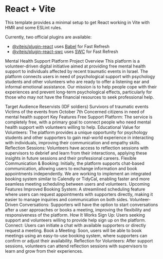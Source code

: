 # React + Vite

This template provides a minimal setup to get React working in Vite with HMR and some ESLint rules.

Currently, two official plugins are available:

- [@vitejs/plugin-react](https://github.com/vitejs/vite-plugin-react/blob/main/packages/plugin-react/README.md) uses [Babel](https://babeljs.io/) for Fast Refresh
- [@vitejs/plugin-react-swc](https://github.com/vitejs/vite-plugin-react-swc) uses [SWC](https://swc.rs/) for Fast Refresh



Mental Health Support Platform
Project Overview
This platform is a volunteer-driven digital initiative aimed at providing free mental health support to individuals affected by recent traumatic events in Israel. The platform connects users in need of psychological support with psychology students and other volunteers who are ready to offer a listening ear and informal emotional assistance. Our mission is to help people cope with their experiences and prevent long-term psychological effects, particularly for those who may not have the financial resources to seek professional help.

Target Audience
Reservists (IDF soldiers)
Survivors of traumatic events
Victims of the events from October 7th
Concerned citizens in need of mental health support
Key Features
Free Support Platform: The service is completely free, with a primary goal to connect people who need mental health support with volunteers willing to help.
Educational Value for Volunteers: The platform provides a unique opportunity for psychology students and other supporters to gain real-world experience in interacting with individuals, improving their communication and empathy skills.
Reflection Sessions: Volunteers have access to reflection sessions with supervisors to debrief and learn from their interactions, applying these insights in future sessions and their professional careers.
Flexible Communication & Booking: Initially, the platform supports chat-based communication, allowing users to exchange information and book appointments independently. We are working to implement an integrated booking system similar to Calendly or TidyCal, enabling faster and more seamless meeting scheduling between users and volunteers.
Upcoming Features
Improved Booking System: A streamlined scheduling feature where users can request appointments with supporters directly, making it easier to manage inquiries and communication on both sides.
Volunteer-Driven Conversations: Supporters will have the option to start conversations after a user approaches or books a meeting, improving the flexibility and responsiveness of the platform.
How It Works
Sign Up: Users seeking support and volunteers willing to provide help sign up on the platform.
Connect: Users can initiate a chat with available supporters or directly request a meeting.
Book a Meeting: Soon, users will be able to book meetings using an easy-to-use booking system, where supporters can confirm or adjust their availability.
Reflection for Volunteers: After support sessions, volunteers can attend reflection sessions with supervisors to learn and grow from their experiences.